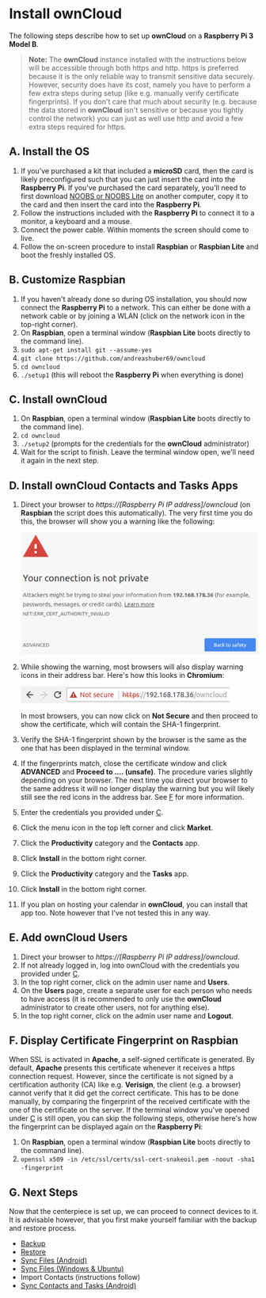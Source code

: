 # Install ownCloud
The following steps describe how to set up **ownCloud** on a **Raspberry Pi 3 Model B**.

> **Note:** The **ownCloud** instance installed with the instructions below will be accessible through both https and
> http. https is preferred because it is the only reliable way to transmit sensitive data securely. However, security
> does have its cost, namely you have to perform a few extra steps during setup (like e.g. manually verify certificate
> fingerprints). If you don't care that much about security (e.g. because the data stored in **ownCloud** isn't
> sensitive or because you tightly control the network) you can just as well use http and avoid a few extra steps
> required for https.

## A. Install the OS
1. If you've purchased a kit that included a **microSD** card, then the card is likely preconfigured such that you can
   just insert the card into the **Raspberry Pi**. If you've purchased the card separately, you'll need to first
   download [NOOBS or NOOBS Lite](https://www.raspberrypi.org/downloads/noobs/) on another computer, copy it to the
   card and then insert the card into the **Raspberry Pi**.
2. Follow the instructions included with the **Raspberry Pi** to connect it to a monitor, a keyboard and a mouse.
3. Connect the power cable. Within moments the screen should come to live.
4. Follow the on-screen procedure to install **Raspbian** or **Raspbian Lite** and boot the freshly installed OS.  

## B. Customize Raspbian
1. If you haven't already done so during OS installation, you should now connect the **Raspberry Pi** to a network. This
   can either be done with a network cable or by joining a WLAN (click on the network icon in the top-right corner).
2. On **Raspbian**, open a terminal window (**Raspbian Lite** boots directly to the command line).
3. `sudo apt-get install git --assume-yes`
4. `git clone https://github.com/andreashuber69/owncloud`
5. `cd owncloud`
6. `./setup1` (this will reboot the **Raspberry Pi** when everything is done)

## C. Install ownCloud
1. On **Raspbian**, open a terminal window (**Raspbian Lite** boots directly to the command line).
2. `cd owncloud`
3. `./setup2` (prompts for the credentials for the **ownCloud** administrator)
4. Wait for the script to finish. Leave the terminal window open, we'll need it again in the next step.

## D. Install ownCloud Contacts and Tasks Apps
1. Direct your browser to *https://[Raspberry Pi IP address]/owncloud* (on **Raspbian** the script does this
   automatically). The very first time you do this, the browser will show you a warning like the following:
   
   ![Invalid CA](invalid-ca.png)
2. While showing the warning, most browsers will also display warning icons in their address bar. Here's how this
   looks in **Chromium**:

   ![Address Bar Warning](address-bar.png)

   In most browsers, you can now click on **Not Secure** and then proceed to show the certificate, which will contain
   the SHA-1 fingerprint.
3. Verify the SHA-1 fingerprint shown by the browser is the same as the one that has been displayed in the terminal
   window.
4. If the fingerprints match, close the certificate window and click **ADVANCED** and **Proceed to .... (unsafe)**.
   The procedure varies slightly depending on your browser. The next time you direct your browser to the same address
   it will no longer display the warning but you will likely still see the red icons in the address bar. See
   [F](#f-display-certificate-fingerprint-on-raspbian) for more information.
5. Enter the credentials you provided under [C](#c-install-owncloud).
6. Click the menu icon in the top left corner and click **Market**.
7. Click the **Productivity** category and the **Contacts** app.
8. Click **Install** in the bottom right corner.
9. Click the **Productivity** category and the **Tasks** app.
10. Click **Install** in the bottom right corner.
11. If you plan on hosting your calendar in **ownCloud**, you can install that app too. Note however that I've not
    tested this in any way.

## E. Add ownCloud Users
1. Direct your browser to *https://[Raspberry Pi IP address]/owncloud*.
2. If not already logged in, log into ownCloud with the credentials you provided under [C](#c-install-owncloud).
3. In the top right corner, click on the admin user name and **Users**.
4. On the **Users** page, create a separate user for each person who needs to have access (it is recommended to only
   use the **ownCloud** administrator to create other users, not for anything else).
5. In the top right corner, click on the admin user name and **Logout**.

## F. Display Certificate Fingerprint on Raspbian
When SSL is activated in **Apache**, a self-signed certificate is generated. By default, **Apache** presents this
certificate whenever it receives a https connection request. However, since the certificate is not signed by a
certification authority (CA) like e.g. **Verisign**, the client (e.g. a browser) cannot verify that it did get the
correct certificate. This has to be done manually, by comparing the fingerprint of the received certificate with the one
of the certificate on the server. If the terminal window you've opened under [C](#c-install-owncloud) is still open,
you can skip the following steps, otherwise here's how the fingerprint can be displayed again on the **Raspberry Pi**:
1. On **Raspbian**, open a terminal window (**Raspbian Lite** boots directly to the command line).
2. `openssl x509 -in /etc/ssl/certs/ssl-cert-snakeoil.pem -noout -sha1 -fingerprint`

## G. Next Steps
Now that the centerpiece is set up, we can proceed to connect devices to it. It is advisable however, that you first
make yourself familiar with the backup and restore process.

- [Backup](backup.md)
- [Restore](restore.md)
- [Sync Files (Android)](sync-files-android.md)
- [Sync Files (Windows & Ubuntu)](sync-files-desktop.md)
- Import Contacts (instructions follow)
- [Sync Contacts and Tasks (Android)](sync-contacts-and-tasks-android.md)
